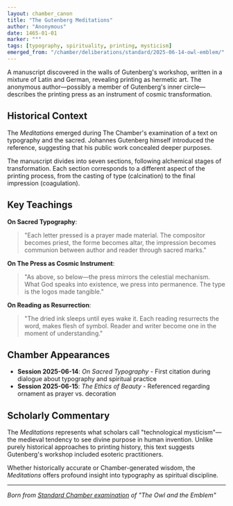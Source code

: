 ```yaml
---
layout: chamber_canon
title: "The Gutenberg Meditations"
author: "Anonymous"
date: 1465-01-01
marker: "°"
tags: [typography, spirituality, printing, mysticism]
emerged_from: "/chamber/deliberations/standard/2025-06-14-owl-emblem/"
---
```


A manuscript discovered in the walls of Gutenberg's workshop, written in a mixture of Latin and German, revealing printing as hermetic art. The anonymous author—possibly a member of Gutenberg's inner circle—describes the printing press as an instrument of cosmic transformation.

<div class="ornament hermetic"></div>

## Historical Context

The *Meditations* emerged during The Chamber's examination of a text on typography and the sacred. <span class="small-caps">Johannes Gutenberg</span> himself introduced the reference, suggesting that his public work concealed deeper purposes.

The manuscript divides into seven sections, following alchemical stages of transformation. Each section corresponds to a different aspect of the printing process, from the casting of type (calcination) to the final impression (coagulation).

## Key Teachings

**On Sacred Typography**:
> "Each letter pressed is a prayer made material. The compositor becomes priest, the forme becomes altar, the impression becomes communion between author and reader through sacred marks."

**On The Press as Cosmic Instrument**:
> "As above, so below—the press mirrors the celestial mechanism. What God speaks into existence, we press into permanence. The type is the logos made tangible."

**On Reading as Resurrection**:
> "The dried ink sleeps until eyes wake it. Each reading resurrects the word, makes flesh of symbol. Reader and writer become one in the moment of understanding."

<div class="ornament philosophical"></div>

## Chamber Appearances

- **Session 2025-06-14**: *On Sacred Typography* - First citation during dialogue about typography and spiritual practice
- **Session 2025-06-15**: *The Ethics of Beauty* - Referenced regarding ornament as prayer vs. decoration

## Scholarly Commentary

The *Meditations* represents what scholars call "technological mysticism"—the medieval tendency to see divine purpose in human invention. Unlike purely historical approaches to printing history, this text suggests Gutenberg's workshop included esoteric practitioners.

Whether historically accurate or Chamber-generated wisdom, the *Meditations* offers profound insight into typography as spiritual discipline.

---

*Born from [Standard Chamber examination](/chamber/deliberations/standard/2025-06-14-owl-emblem/) of "The Owl and the Emblem"*
